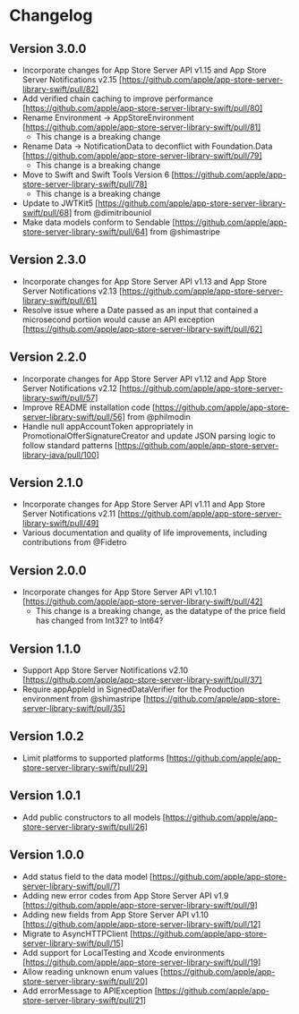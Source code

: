 # Changelog

## Version 3.0.0
- Incorporate changes for App Store Server API v1.15 and App Store Server Notifications v2.15 [https://github.com/apple/app-store-server-library-swift/pull/82]
- Add verified chain caching to improve performance [https://github.com/apple/app-store-server-library-swift/pull/80]
- Rename Environment -> AppStoreEnvironment [https://github.com/apple/app-store-server-library-swift/pull/81]
  - This change is a breaking change
- Rename Data -> NotificationData to deconflict with Foundation.Data [https://github.com/apple/app-store-server-library-swift/pull/79]
  - This change is a breaking change
- Move to Swift and Swift Tools Version 6 [https://github.com/apple/app-store-server-library-swift/pull/78]
  - This change is a breaking change
- Update to JWTKit5 [https://github.com/apple/app-store-server-library-swift/pull/68] from @dimitribouniol
- Make data models conform to Sendable [https://github.com/apple/app-store-server-library-swift/pull/64] from @shimastripe

## Version 2.3.0
- Incorporate changes for App Store Server API v1.13 and App Store Server Notifications v2.13 [https://github.com/apple/app-store-server-library-swift/pull/61]
- Resolve issue where a Date passed as an input that contained a microsecond portiion would cause an API exception [https://github.com/apple/app-store-server-library-swift/pull/62]

## Version 2.2.0
- Incorporate changes for App Store Server API v1.12 and App Store Server Notifications v2.12 [https://github.com/apple/app-store-server-library-swift/pull/57]
- Improve README installation code [https://github.com/apple/app-store-server-library-swift/pull/56] from @philmodin
- Handle null appAccountToken appropriately in PromotionalOfferSignatureCreator and update JSON parsing logic to follow standard patterns [https://github.com/apple/app-store-server-library-java/pull/100]

## Version 2.1.0
- Incorporate changes for App Store Server API v1.11 and App Store Server Notifications v2.11 [https://github.com/apple/app-store-server-library-swift/pull/49]
- Various documentation and quality of life improvements, including contributions from @Fidetro

## Version 2.0.0
- Incorporate changes for App Store Server API v1.10.1 [https://github.com/apple/app-store-server-library-swift/pull/42]
  - This change is a breaking change, as the datatype of the price field has changed from Int32? to Int64?

## Version 1.1.0
- Support App Store Server Notifications v2.10 [https://github.com/apple/app-store-server-library-swift/pull/37]
- Require appAppleId in SignedDataVerifier for the Production environment from @shimastripe [https://github.com/apple/app-store-server-library-swift/pull/35]

## Version 1.0.2
- Limit platforms to supported platforms [https://github.com/apple/app-store-server-library-swift/pull/29]

## Version 1.0.1
- Add public constructors to all models [https://github.com/apple/app-store-server-library-swift/pull/26]

## Version 1.0.0
- Add status field to the data model [https://github.com/apple/app-store-server-library-swift/pull/7]
- Adding new error codes from App Store Server API v1.9 [https://github.com/apple/app-store-server-library-swift/pull/9]
- Adding new fields from App Store Server API v1.10 [https://github.com/apple/app-store-server-library-swift/pull/12]
- Migrate to AsyncHTTPClient [https://github.com/apple/app-store-server-library-swift/pull/15]
- Add support for LocalTesting and Xcode environments [https://github.com/apple/app-store-server-library-swift/pull/19]
- Allow reading unknown enum values [https://github.com/apple/app-store-server-library-swift/pull/20]
- Add errorMessage to APIException [https://github.com/apple/app-store-server-library-swift/pull/21]
